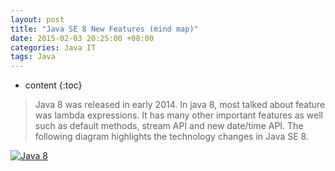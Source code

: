 ```yaml
---
layout: post
title: "Java SE 8 New Features (mind map)"
date: 2015-02-03 20:25:00 +08:00
categories: Java IT
tags: Java
---
```


* content
{:toc}


> Java 8 was released in early 2014. In java 8, most talked about feature was lambda expressions. It has many other important features as well such as default methods, stream API and new date/time API.
> The following diagram highlights the technology changes in Java SE 8.

[![Java 8](https://ejres-1253687085.picgz.myqcloud.com/img/java/mm-java8-new-features.svg)](https://ejres-1253687085.picgz.myqcloud.com/img/java/mm-java8-new-features.svg)
